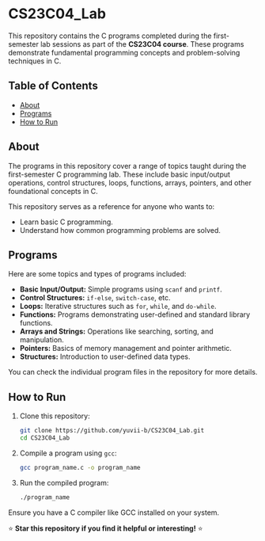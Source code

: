 # CS23C04_Lab

This repository contains the C programs completed during the first-semester lab sessions as part of the **CS23C04 course**. These programs demonstrate fundamental programming concepts and problem-solving techniques in C.

## Table of Contents

- [About](#about)
- [Programs](#programs)
- [How to Run](#how-to-run)

## About

The programs in this repository cover a range of topics taught during the first-semester C programming lab. These include basic input/output operations, control structures, loops, functions, arrays, pointers, and other foundational concepts in C.

This repository serves as a reference for anyone who wants to:

- Learn basic C programming.
- Understand how common programming problems are solved.

## Programs

Here are some topics and types of programs included:

- **Basic Input/Output:** Simple programs using `scanf` and `printf`.
- **Control Structures:** `if-else`, `switch-case`, etc.
- **Loops:** Iterative structures such as `for`, `while`, and `do-while`.
- **Functions:** Programs demonstrating user-defined and standard library functions.
- **Arrays and Strings:** Operations like searching, sorting, and manipulation.
- **Pointers:** Basics of memory management and pointer arithmetic.
- **Structures:** Introduction to user-defined data types.
  
You can check the individual program files in the repository for more details.

## How to Run

1. Clone this repository:
   ```bash
   git clone https://github.com/yuvii-b/CS23C04_Lab.git
   cd CS23C04_Lab
   ```

2. Compile a program using `gcc`:
   ```bash
   gcc program_name.c -o program_name
   ```

3. Run the compiled program:
   ```bash
   ./program_name
   ```

Ensure you have a C compiler like GCC installed on your system.

⭐ **Star this repository if you find it helpful or interesting!** ⭐
